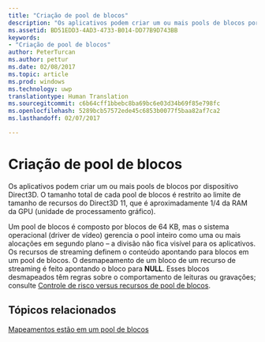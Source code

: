 ```yaml
---
title: "Criação de pool de blocos"
description: "Os aplicativos podem criar um ou mais pools de blocos por dispositivo Direct3D. O tamanho total de cada pool de blocos é restrito ao limite de tamanho de recursos do Direct3D 11, que é aproximadamente 1/4 da RAM da GPU (unidade de processamento gráfico)."
ms.assetid: BD51EDD3-4AD3-4733-B014-DD77B9D743BB
keywords:
- "Criação de pool de blocos"
author: PeterTurcan
ms.author: pettur
ms.date: 02/08/2017
ms.topic: article
ms.prod: windows
ms.technology: uwp
translationtype: Human Translation
ms.sourcegitcommit: c6b64cff1bbebc8ba69bc6e03d34b69f85e798fc
ms.openlocfilehash: 5289bcb57572ede45c6853b0077f5baa82af7ca2
ms.lasthandoff: 02/07/2017

---
```


# <a name="tile-pool-creation"></a>Criação de pool de blocos


Os aplicativos podem criar um ou mais pools de blocos por dispositivo Direct3D. O tamanho total de cada pool de blocos é restrito ao limite de tamanho de recursos do Direct3D 11, que é aproximadamente 1/4 da RAM da GPU (unidade de processamento gráfico).

Um pool de blocos é composto por blocos de 64 KB, mas o sistema operacional (driver de vídeo) gerencia o pool inteiro como uma ou mais alocações em segundo plano – a divisão não fica visível para os aplicativos. Os recursos de streaming definem o conteúdo apontando para blocos em um pool de blocos. O desmapeamento de um bloco de um recurso de streaming é feito apontando o bloco para **NULL**. Esses blocos desmapeados têm regras sobre o comportamento de leituras ou gravações; consulte [Controle de risco versus recursos de pool de blocos](hazard-tracking-versus-tile-pool-resources.md).

## <a name="span-idrelated-topicsspanrelated-topics"></a><span id="related-topics"></span>Tópicos relacionados


[Mapeamentos estão em um pool de blocos](mappings-are-into-a-tile-pool.md)

 

 





